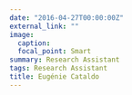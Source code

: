 ```yaml
---
date: "2016-04-27T00:00:00Z"
external_link: ""
image:
  caption: 
  focal_point: Smart
summary: Research Assistant
tags: Research Assistant
title: Eugénie Cataldo
---
```

